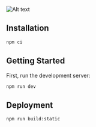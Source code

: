 ![Alt text](https://raw.githubusercontent.com/no10ds/rapid-ui/002b298a0b5eb3b1b84df4514554e278f79d3362/src/components/Icon/logo.svg?token=AAM6WGD3ZMNAM4M2RIZOASTDS4H7W)

## Installation

```bash
npm ci
```

## Getting Started

First, run the development server:

```bash
npm run dev
```

## Deployment

```bash
npm run build:static
```
